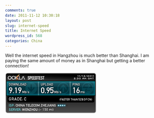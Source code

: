 ```yaml
---
comments: true
date: 2011-11-12 10:30:18
layout: post
slug: internet-speed
title: Internet Speed
wordpress_id: 568
categories: China
---
```


Well the internet speed in Hangzhou is much better than Shanghai. I am paying the same amount of money as in Shanghai but getting a better connection! 

![](/images/1587255700.png)
